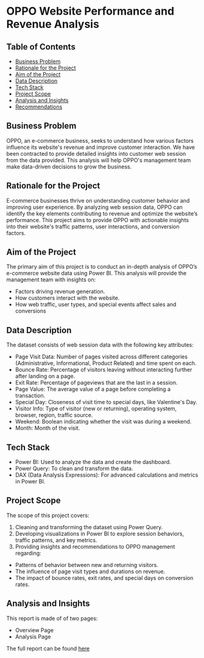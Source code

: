 # OPPO Website Performance and Revenue Analysis

## Table of Contents

- [Business Problem](#business-problem)
- [Rationale for the Project](#rationale-for-the-project)
- [Aim of the Project](#aim-of-the-project)
- [Data Description](#data-description)
- [Tech Stack](#tech-stack)
- [Project Scope](#project-scope)
- [Analysis and Insights](#analysis-and-insights)
- [Recommendations](#recommendations)

## Business Problem
OPPO, an e-commerce business, seeks to understand how various factors influence its website's revenue and improve customer interaction. We have been contracted to provide detailed insights into customer web session from the data provided. This analysis will help OPPO's management team make data-driven decisions to grow the business.

## Rationale for the Project
E-commerce businesses thrive on understanding customer behavior and improving user experience. By analyzing web session data, OPPO can identify the key elements contributing to revenue and optimize the website’s performance. This project aims to provide OPPO with actionable insights into their website's traffic patterns, user interactions, and conversion factors.

## Aim of the Project
The primary aim of this project is to conduct an in-depth analysis of OPPO’s e-commerce website data using Power BI. This analysis will provide the management team with insights on:

- Factors driving revenue generation.
- How customers interact with the website.
- How web traffic, user types, and special events affect sales and conversions

## Data Description
The dataset consists of web session data with the following key attributes:

- Page Visit Data: Number of pages visited across different categories (Administrative, Informational, Product Related) and time spent on each.
- Bounce Rate: Percentage of visitors leaving without interacting further after landing on a page.
- Exit Rate: Percentage of pageviews that are the last in a session.
- Page Value: The average value of a page before completing a transaction.
- Special Day: Closeness of visit time to special days, like Valentine's Day.
- Visitor Info: Type of visitor (new or returning), operating system, browser, region, traffic source.
- Weekend: Boolean indicating whether the visit was during a weekend.
- Month: Month of the visit.

## Tech Stack
- Power BI: Used to analyze the data and create the dashboard.
- Power Query: To clean and transform the data.
- DAX (Data Analysis Expressions): For advanced calculations and metrics in Power BI.

## Project Scope
The scope of this project covers:

1. Cleaning and transforming the dataset using Power Query.
2. Developing visualizations in Power BI to explore session behaviors, traffic patterns, and key metrics.
3. Providing insights and recommendations to OPPO management regarding:
- Patterns of behavior between new and returning visitors.
- The influence of page visit types and durations on revenue.
- The impact of bounce rates, exit rates, and special days on conversion rates.

## Analysis and Insights
This report is made of of two pages:
- Overview Page
- Analysis Page

The full report can be found [here]()

